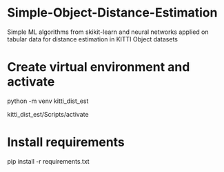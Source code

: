 # Simple-Object-Distance-Estimation
Simple ML algorithms from skikit-learn and neural networks applied on tabular data for distance estimation in KITTI Object datasets 

# Create virtual environment and activate
python -m venv kitti_dist_est

kitti_dist_est/Scripts/activate

# Install requirements
pip install -r requirements.txt
